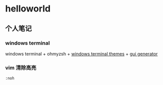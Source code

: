 # helloworld

## 个人笔记
### windows terminal
windows terminal + ohmyzsh + [windows terminal themes](https://windowsterminalthemes.dev/) + [gui generator](https://www.guidgen.com/)

### vim 清除高亮 
```
:noh
```
